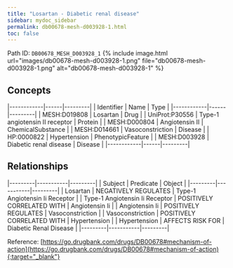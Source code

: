 ```yaml
---
title: "Losartan - Diabetic renal disease"
sidebar: mydoc_sidebar
permalink: db00678-mesh-d003928-1.html
toc: false 
---
```



Path ID: `DB00678_MESH_D003928_1`
{% include image.html url="images/db00678-mesh-d003928-1.png" file="db00678-mesh-d003928-1.png" alt="db00678-mesh-d003928-1" %}

## Concepts

|------------|------|---------|
| Identifier | Name | Type    |
|------------|------|---------|
| MESH:D019808 | Losartan | Drug |
| UniProt:P30556 | Type-1 angiotensin II receptor | Protein |
| MESH:D000804 | Angiotensin II | ChemicalSubstance |
| MESH:D014661 | Vasoconstriction | Disease |
| HP:0000822 | Hypertension | PhenotypicFeature |
| MESH:D003928 | Diabetic renal disease | Disease |
|------------|------|---------|

## Relationships

|---------|-----------|---------|
| Subject | Predicate | Object  |
|---------|-----------|---------|
| Losartan | NEGATIVELY REGULATES | Type-1 Angiotensin Ii Receptor |
| Type-1 Angiotensin Ii Receptor | POSITIVELY CORRELATED WITH | Angiotensin Ii |
| Angiotensin Ii | POSITIVELY REGULATES | Vasoconstriction |
| Vasoconstriction | POSITIVELY CORRELATED WITH | Hypertension |
| Hypertension | AFFECTS RISK FOR | Diabetic Renal Disease |
|---------|-----------|---------|

Reference: [https://go.drugbank.com/drugs/DB00678#mechanism-of-action](https://go.drugbank.com/drugs/DB00678#mechanism-of-action){:target="_blank"}
